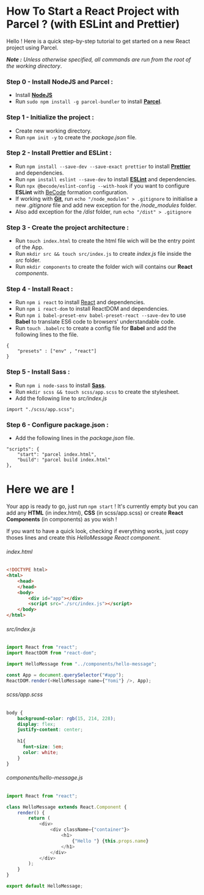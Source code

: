 # How To Start a React Project with Parcel ? (with ESLint and Prettier)
  
Hello ! Here is a quick step-by-step tutorial to get started on a new React project using Parcel.

***Note :** Unless otherwise specified, all commands are run from the root of the working directory*.
### Step 0 - Install NodeJS and Parcel :
- Install [**NodeJS**](https://nodejs.org/en/)
- Run ```sudo npm install -g parcel-bundler``` to install [**Parcel**](https://parceljs.org/).
### Step 1 - Initialize the project :
- Create new working directory.
- Run ```npm init -y``` to create the *package.json* file.
### Step 2 - Install Prettier and ESLint :
- Run ```npm install --save-dev --save-exact prettier``` to install [**Prettier**](https://prettier.io/) and dependencies.
- Run ```npm install eslint --save-dev``` to install [**ESLint**](https://eslint.org/) and dependencies.
- Run ```npx @becode/eslint-config --with-hook``` if you want to configure **ESLint** with [BeCode](https://www.becode.org/) formation configuration.
- If working with [**Git**](https://github.com/), run ```echo "/node_modules" > .gitignore``` to initialise a new *.gitignore* file and add new exception for the */node_modules* folder.
- Also add exception for the */dist* folder, run ```echo "/dist" > .gitignore```
### Step 3 - Create the project architecture :
- Run ```touch index.html``` to create the html file wich will be the entry point of the App.
- Run ```mkdir src && touch src/index.js``` to create *index.js* file inside the *src* folder.
- Run ```mkdir components``` to create the folder wich will contains our **React** *components*.
### Step 4 - Install React :
- Run ```npm i react``` to install [React](https://reactjs.org/) and dependencies.
- Run ```npm i react-dom``` to install ReactDOM and dependencies.
- Run ```npm i babel-preset-env babel-preset-react --save-dev``` to use **Babel** to translate ES6 code to browsers' understandable code.
- Run ```touch .babelrc``` to create a config file for **Babel** and add the following lines to the file.
```
{
    "presets" : ["env" , "react"]
}

```
### Step 5 - Install Sass :
- Run ```npm i node-sass``` to install [**Sass**](https://sass-lang.com/).
- Run ```mkdir scss && touch scss/app.scss``` to create the stylesheet.
- Add the following line to *src/index.js*
```
import "./scss/app.scss";
```
### Step 6 - Configure package.json :
- Add the following lines in the *package.json* file.
```
"scripts": {
    "start": "parcel index.html",
    "build": "parcel build index.html"
},
```
# Here we are !
Your app is ready to go, just run ```npm start``` !
It's currently empty but you can add any **HTML** (in index.html), **CSS** (in scss/app.scss) or create **React Components** (in components) as you wish !   
  
If you want to have a quick look, checking if everything works, just copy thoses lines and create this *HelloMessage React component*.

###### index.html
```html
<!DOCTYPE html>
<html>
    <head>
    </head>
    <body>
        <div id="app"></div>
        <script src="./src/index.js"></script>
    </body>
</html>

```
###### src/index.js
```javascript
import React from "react";
import ReactDOM from "react-dom";

import HelloMessage from "../components/hello-message";

const App = document.querySelector("#app");
ReactDOM.render(<HelloMessage name={"Yomi"} />, App);
```
###### scss/app.scss
```scss
body {
    background-color: rgb(15, 214, 228);
    display: flex;
    justify-content: center;
    
    h1{
      font-size: 5em;
      color: white;
    }
}
```
###### components/hello-message.js
```javascript
import React from "react";

class HelloMessage extends React.Component {
    render() {
        return (
            <div>
                <div className={"container"}>
                    <h1>
                        {"Hello "} {this.props.name}
                    </h1>
                </div>
            </div>
        );
    }
}

export default HelloMessage;
```
